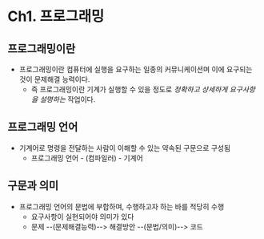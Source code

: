 # Ch1. 프로그래밍

## 프로그래밍이란 

- 프로그래밍이란 컴퓨터에 실행을 요구하는 일종의 커뮤니케이션며 이에 요구되는 것이 문제해결 능력이다.
    - 즉 프로그래밍이란 기계가 실행할 수 있을 정도로 *정확하고 상세하게 요구사항을 설명하는* 작업이다. 

## 프로그래밍 언어

- 기계어로 명령을 전달하는 사람이 이해할 수 있는 약속된 구문으로 구성됨 
    - 프로그래밍 언어 - (컴파일러) - 기계어

## 구문과 의미

- 프로그래밍 언어의 문법에 부합하며, 수행하고자 하는 바를 적당히 수행
    - 요구사항이 실현되어야 의미가 있다 
    - 문제 --(문제해결능력)--> 해결방안 --(문법/의미)--> 코드
    